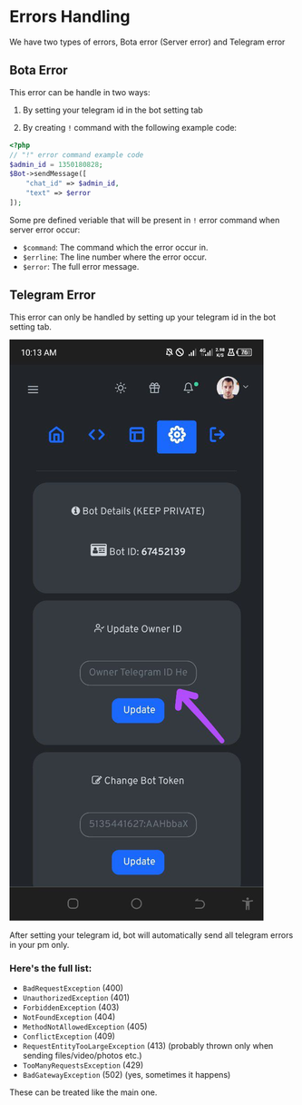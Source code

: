 # Errors Handling

We have two types of errors, Bota error (Server error) and Telegram error

## Bota Error

This error can be handle in two ways:
1. By setting your telegram id in the bot setting tab

2. By creating `!` command with the following example code:
```php
<?php
// "!" error command example code
$admin_id = 1350180828;
$Bot->sendMessage([
    "chat_id" => $admin_id,
    "text" => $error
]);
```
Some pre defined veriable that will be present in `!` error command when server error occur:

- `$command`: The command which the error occur in.
- `$errline`: The line number where the error occur.
- `$error`: The full error message.


## Telegram Error

This error can only be handled by setting up your telegram id in the bot setting tab. 

![Setting owner telegram id image](https://raw.githubusercontent.com/Jobians/bota/main/.gitbook/assets/IMG_20230328_101347_536.jpg)

After setting your telegram id, bot will automatically send all telegram errors in your pm only.

### Here's the full list:  

- `BadRequestException` (400)
- `UnauthorizedException` (401)
- `ForbiddenException` (403)
- `NotFoundException` (404)
- `MethodNotAllowedException` (405)
- `ConflictException` (409)
- `RequestEntityTooLargeException` (413) (probably thrown only when sending files/video/photos etc.)  
- `TooManyRequestsException` (429)
- `BadGatewayException` (502) (yes, sometimes it happens)

These can be treated like the main one.
